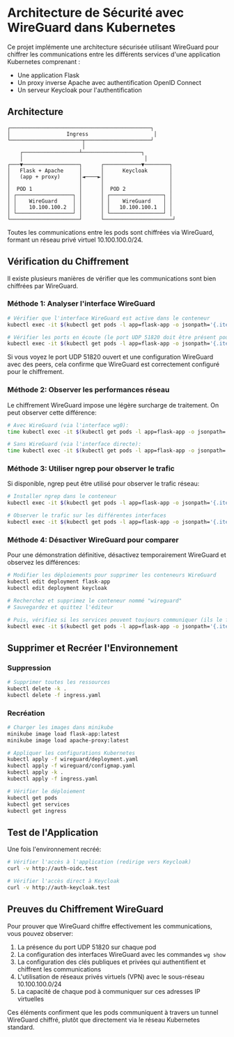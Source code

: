 # Architecture de Sécurité avec WireGuard dans Kubernetes

Ce projet implémente une architecture sécurisée utilisant WireGuard pour chiffrer les communications entre les différents services d'une application Kubernetes comprenant :
- Une application Flask 
- Un proxy inverse Apache avec authentification OpenID Connect
- Un serveur Keycloak pour l'authentification

## Architecture

```
┌─────────────────────────────────────────────┐
│                  Ingress                     │
└───────────────────────┬─────────────────────┘
                        │
    ┌──────────────────┴───────────────────┐
    │                                       │
┌───▼──────────────────┐      ┌────────────▼────────┐
│   Flask + Apache     │      │      Keycloak       │
│   (app + proxy)      │◄────►│                     │
│                      │      │                     │
│  POD 1               │      │  POD 2              │
│ ┌──────────────────┐ │      │ ┌─────────────────┐ │
│ │    WireGuard     │ │      │ │    WireGuard    │ │
│ │    10.100.100.2  │ │      │ │   10.100.100.1  │ │
│ └──────────────────┘ │      │ └─────────────────┘ │
└──────────────────────┘      └──────────────────────┘
```

Toutes les communications entre les pods sont chiffrées via WireGuard, formant un réseau privé virtuel 10.100.100.0/24.

## Vérification du Chiffrement

Il existe plusieurs manières de vérifier que les communications sont bien chiffrées par WireGuard.

### Méthode 1: Analyser l'interface WireGuard

```bash
# Vérifier que l'interface WireGuard est active dans le conteneur
kubectl exec -it $(kubectl get pods -l app=flask-app -o jsonpath='{.items[0].metadata.name}') -c wireguard -- wg show

# Vérifier les ports en écoute (le port UDP 51820 doit être présent pour WireGuard)
kubectl exec -it $(kubectl get pods -l app=flask-app -o jsonpath='{.items[0].metadata.name}') -c wireguard -- netstat -tuln
```

Si vous voyez le port UDP 51820 ouvert et une configuration WireGuard avec des peers, cela confirme que WireGuard est correctement configuré pour le chiffrement.

### Méthode 2: Observer les performances réseau

Le chiffrement WireGuard impose une légère surcharge de traitement. On peut observer cette différence:

```bash
# Avec WireGuard (via l'interface wg0):
time kubectl exec -it $(kubectl get pods -l app=flask-app -o jsonpath='{.items[0].metadata.name}') -c wireguard -- curl -s 10.100.100.1:8080 > /dev/null

# Sans WireGuard (via l'interface directe):
time kubectl exec -it $(kubectl get pods -l app=flask-app -o jsonpath='{.items[0].metadata.name}') -c flask-app -- curl -s $(kubectl get svc keycloak-service -o jsonpath='{.spec.clusterIP}'):8080 > /dev/null
```

### Méthode 3: Utiliser ngrep pour observer le trafic

Si disponible, ngrep peut être utilisé pour observer le trafic réseau:

```bash
# Installer ngrep dans le conteneur
kubectl exec -it $(kubectl get pods -l app=flask-app -o jsonpath='{.items[0].metadata.name}') -c flask-app -- apt-get update && apt-get install -y ngrep

# Observer le trafic sur les différentes interfaces
kubectl exec -it $(kubectl get pods -l app=flask-app -o jsonpath='{.items[0].metadata.name}') -c flask-app -- ngrep -d any -q host $(kubectl get svc keycloak-service -o jsonpath='{.spec.clusterIP}')
```

### Méthode 4: Désactiver WireGuard pour comparer

Pour une démonstration définitive, désactivez temporairement WireGuard et observez les différences:

```bash
# Modifier les déploiements pour supprimer les conteneurs WireGuard
kubectl edit deployment flask-app
kubectl edit deployment keycloak

# Recherchez et supprimez le conteneur nommé "wireguard"
# Sauvegardez et quittez l'éditeur

# Puis, vérifiez si les services peuvent toujours communiquer (ils le feront, mais sans chiffrement)
kubectl exec -it $(kubectl get pods -l app=flask-app -o jsonpath='{.items[0].metadata.name}') -c flask-app -- curl -v $(kubectl get svc keycloak-service -o jsonpath='{.spec.clusterIP}'):8080
```

## Supprimer et Recréer l'Environnement

### Suppression

```bash
# Supprimer toutes les ressources
kubectl delete -k .
kubectl delete -f ingress.yaml
```

### Recréation

```bash
# Charger les images dans minikube
minikube image load flask-app:latest
minikube image load apache-proxy:latest

# Appliquer les configurations Kubernetes
kubectl apply -f wireguard/deployment.yaml
kubectl apply -f wireguard/configmap.yaml
kubectl apply -k .
kubectl apply -f ingress.yaml

# Vérifier le déploiement
kubectl get pods
kubectl get services
kubectl get ingress
```

## Test de l'Application

Une fois l'environnement recréé:

```bash
# Vérifier l'accès à l'application (redirige vers Keycloak)
curl -v http://auth-oidc.test

# Vérifier l'accès direct à Keycloak
curl -v http://auth-keycloak.test
```

## Preuves du Chiffrement WireGuard

Pour prouver que WireGuard chiffre effectivement les communications, vous pouvez observer:

1. La présence du port UDP 51820 sur chaque pod
2. La configuration des interfaces WireGuard avec les commandes `wg show`
3. La configuration des clés publiques et privées qui authentifient et chiffrent les communications
4. L'utilisation de réseaux privés virtuels (VPN) avec le sous-réseau 10.100.100.0/24
5. La capacité de chaque pod à communiquer sur ces adresses IP virtuelles

Ces éléments confirment que les pods communiquent à travers un tunnel WireGuard chiffré, plutôt que directement via le réseau Kubernetes standard. 